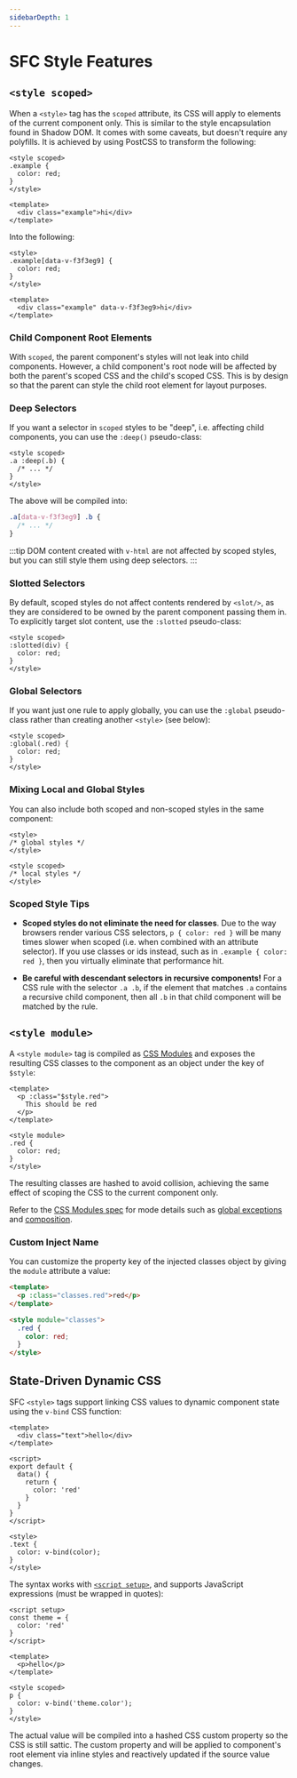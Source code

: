 ```yaml
---
sidebarDepth: 1
---
```


# SFC Style Features

## `<style scoped>`

When a `<style>` tag has the `scoped` attribute, its CSS will apply to elements of the current component only. This is similar to the style encapsulation found in Shadow DOM. It comes with some caveats, but doesn't require any polyfills. It is achieved by using PostCSS to transform the following:

```vue
<style scoped>
.example {
  color: red;
}
</style>

<template>
  <div class="example">hi</div>
</template>
```

Into the following:

```vue
<style>
.example[data-v-f3f3eg9] {
  color: red;
}
</style>

<template>
  <div class="example" data-v-f3f3eg9>hi</div>
</template>
```

### Child Component Root Elements

With `scoped`, the parent component's styles will not leak into child components. However, a child component's root node will be affected by both the parent's scoped CSS and the child's scoped CSS. This is by design so that the parent can style the child root element for layout purposes.

### Deep Selectors

If you want a selector in `scoped` styles to be "deep", i.e. affecting child components, you can use the `:deep()` pseudo-class:

```vue
<style scoped>
.a :deep(.b) {
  /* ... */
}
</style>
```

The above will be compiled into:

```css
.a[data-v-f3f3eg9] .b {
  /* ... */
}
```

:::tip
DOM content created with `v-html` are not affected by scoped styles, but you can still style them using deep selectors.
:::

### Slotted Selectors

By default, scoped styles do not affect contents rendered by `<slot/>`, as they are considered to be owned by the parent component passing them in. To explicitly target slot content, use the `:slotted` pseudo-class:

```vue
<style scoped>
:slotted(div) {
  color: red;
}
</style>
```

### Global Selectors

If you want just one rule to apply globally, you can use the `:global` pseudo-class rather than creating another `<style>` (see below):

```vue
<style scoped>
:global(.red) {
  color: red;
}
</style>
```

### Mixing Local and Global Styles

You can also include both scoped and non-scoped styles in the same component:

```vue
<style>
/* global styles */
</style>

<style scoped>
/* local styles */
</style>
```

### Scoped Style Tips

- **Scoped styles do not eliminate the need for classes**. Due to the way browsers render various CSS selectors, `p { color: red }` will be many times slower when scoped (i.e. when combined with an attribute selector). If you use classes or ids instead, such as in `.example { color: red }`, then you virtually eliminate that performance hit.

- **Be careful with descendant selectors in recursive components!** For a CSS rule with the selector `.a .b`, if the element that matches `.a` contains a recursive child component, then all `.b` in that child component will be matched by the rule.

## `<style module>`

A `<style module>` tag is compiled as [CSS Modules](https://github.com/css-modules/css-modules) and exposes the resulting CSS classes to the component as an object under the key of `$style`:

```vue
<template>
  <p :class="$style.red">
    This should be red
  </p>
</template>

<style module>
.red {
  color: red;
}
</style>
```

The resulting classes are hashed to avoid collision, achieving the same effect of scoping the CSS to the current component only.

Refer to the [CSS Modules spec](https://github.com/css-modules/css-modules) for mode details such as [global exceptions](https://github.com/css-modules/css-modules#exceptions) and [composition](https://github.com/css-modules/css-modules#composition).

### Custom Inject Name

You can customize the property key of the injected classes object by giving the `module` attribute a value:

```html
<template>
  <p :class="classes.red">red</p>
</template>

<style module="classes">
  .red {
    color: red;
  }
</style>
```

## State-Driven Dynamic CSS

SFC `<style>` tags support linking CSS values to dynamic component state using the `v-bind` CSS function:

```vue
<template>
  <div class="text">hello</div>
</template>

<script>
export default {
  data() {
    return {
      color: 'red'
    }
  }
}
</script>

<style>
.text {
  color: v-bind(color);
}
</style>
```

The syntax works with [`<script setup>`](./sfc-script-setup), and supports JavaScript expressions (must be wrapped in quotes):

```vue
<script setup>
const theme = {
  color: 'red'
}
</script>

<template>
  <p>hello</p>
</template>

<style scoped>
p {
  color: v-bind('theme.color');
}
</style>
```

The actual value will be compiled into a hashed CSS custom property so the CSS is still sattic. The custom property and will be applied to component's root element via inline styles and reactively updated if the source value changes.
